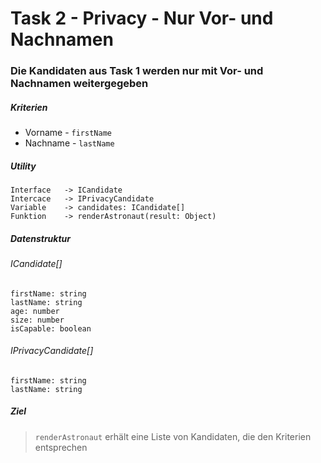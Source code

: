 # Task 2 - Privacy - Nur Vor- und Nachnamen

### Die Kandidaten aus Task 1 werden nur mit Vor- und Nachnamen weitergegeben

##### Kriterien

- Vorname - `firstName`
- Nachname - `lastName`

##### Utility

```
Interface   -> ICandidate
Intercace   -> IPrivacyCandidate
Variable    -> candidates: ICandidate[]
Funktion    -> renderAstronaut(result: Object)
```

##### Datenstruktur

###### ICandidate[]

```
firstName: string
lastName: string
age: number
size: number
isCapable: boolean
```

###### IPrivacyCandidate[]

```
firstName: string
lastName: string
```

##### Ziel

> `renderAstronaut` erhält eine Liste von Kandidaten, die den Kriterien entsprechen
